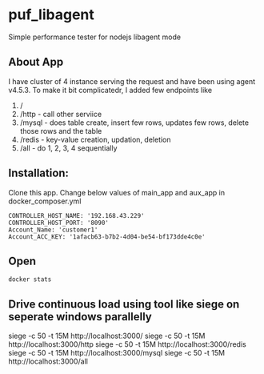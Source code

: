 # puf_libagent
Simple performance tester for nodejs libagent mode


## About App
I have cluster of 4 instance serving the request and have been using agent v4.5.3. To make it bit complicatedr,
I added few endpoints like

1. /
2. /http - call other serviice
3. /mysql - does table create, insert few rows, updates few rows, delete those rows and the table
4. /redis - key-value creation, updation, deletion
5. /all - do 1, 2, 3, 4 sequentially

## Installation:
Clone this app.
Change below values of main_app and aux_app in docker_composer.yml
```
CONTROLLER_HOST_NAME: '192.168.43.229'
CONTROLLER_HOST_PORT: '8090'
Account_Name: 'customer1'
Account_ACC_KEY: '1afacb63-b7b2-4d04-be54-bf173dde4c0e'
```

## Open 
```docker stats```

## Drive continuous load using tool like siege on seperate windows parallelly
siege -c 50 -t 15M http://localhost:3000/
siege -c 50 -t 15M http://localhost:3000/http
siege -c 50 -t 15M http://localhost:3000/redis
siege -c 50 -t 15M http://localhost:3000/mysql
siege -c 50 -t 15M http://localhost:3000/all

